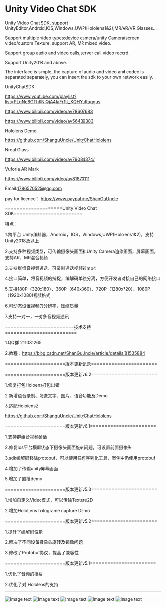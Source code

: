 # Unity Video Chat SDK

Unity Video Chat SDK, support UnityEditor,Android,IOS,Windows,UWP(Hololens1&2),MR/AR/VR Glasses...

Support multiple video types:device camera/unity Camera/screen video/custom Texture, support AR, MR mixed video.

Support group audio and video calls,server call video record.

Support Unity2018 and above.

The interface is simple, the capture of audio and video and codec is separated separately, you can insert the sdk to your own network easily.

UnityChatSDK 

https://www.youtube.com/playlist?list=PLqNc8GThKNiQjA4IaFr1U_KQHYuKuqgus

https://www.bilibili.com/video/av78607683

https://www.bilibili.com/video/av56439383

Hololens Demo

https://github.com/ShanguUncle/UnityChatHololens

Nreal Glass

https://www.bilibili.com/video/av79084374/

Vuforia AR Mark

https://www.bilibili.com/video/av81873111

Email:1786570525@qq.com

pay for licence：
https://www.paypal.me/ShanGuUncle

====================Unity Video Chat SDK========================

特点：

1.跨平台 Unity编辑器，Android，IOS，Windows,UWP(Hololens1&2)，支持Unity2018及以上

2.支持多种视频类型，可传输摄像头画面和Unity Camera渲染画面，屏幕画面，支持AR、MR混合视频

3.支持群组音视频通话，可录制通话视频转mp4

4.接口简单，将音视频的捕捉，编解码单独分离，方便开发者对接自己的网络接口

5.支持180P（320x180）、360P（640x360）、720P（1280x720）、1080P（1920x1080)视频格式

6.可动态设置视频的分辨率，压缩质量

7.支持一对一，一对多音视频通讯

========================技术支持=========================

1.QQ群 211031265

2.教程：https://blog.csdn.net/ShanGuUncle/article/details/81535884

=====================版本更新记录=======================

=====================版本更新v6.2=======================

1.修复打包Holoens打包出错

2.新增语音录制、发送文字、图片、语音功能及Demo

3.适配Hololens2

https://github.com/ShanguUncle/UnityChatHololens

=====================版本更新v6.1=======================

1.支持群组音视频通话

2.修复ios平台横屏状态下摄像头画面旋转问题，可设置前置摄像头

3.sdk编解码移除protobuf，可以使用任何序列化工具，案例中仍使用protobuf

4.增加了传输unity屏幕画面

5.增加了直播demo


=====================版本更新v5.3=======================

1.增加自定义Video模式，可以传输Texture2D

2.增加HoloLens holograme capture Demo

=====================版本更新v5.2=======================

1.提升了编解码性能

2.解决了不同设备摄像头旋转及镜像问题

3.修改了Protobuf协议，提高了兼容性

=====================版本更新v5.1=======================

1.优化了音频的播放

2.优化了对 Hololens的支持

-------------------------------------------------------------------------------------------
![Image text](https://github.com/ShanguUncle/UnityChatSDK/blob/master/Readme/Pics/01.jpg)
![Image text](https://github.com/ShanguUncle/UnityChatSDK/blob/master/Readme/Pics/02.jpg)
![Image text](https://github.com/ShanguUncle/UnityChatSDK/blob/master/Readme/Pics/03.jpg)
![Image text](https://github.com/ShanguUncle/UnityChatSDK/blob/master/Readme/Pics/04.jpg)
![Image text](https://github.com/ShanguUncle/UnityChatSDK/blob/master/Readme/Pics/HoloCapture.jpg)






